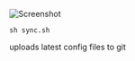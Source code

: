 
![Screenshot](https://github.com/ash-hashtag/dotfiles/assets/screenshot.webp?raw=true)


```
sh sync.sh
```
uploads latest config files to git
